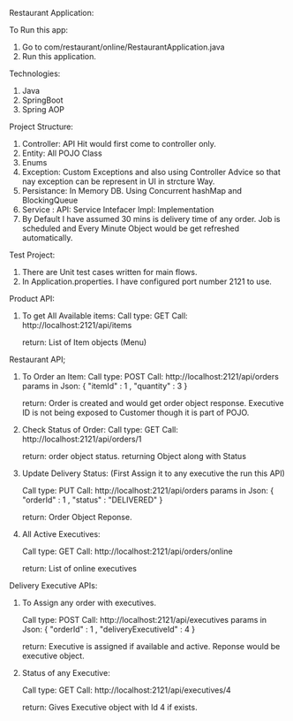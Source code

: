 

Restaurant Application:


To Run this app:
1) Go to com/restaurant/online/RestaurantApplication.java
2) Run this application. 

Technologies:
1) Java
2) SpringBoot
3) Spring AOP


Project Structure:

1) Controller: API Hit would first come to controller only.
2) Entity: All POJO Class
3) Enums
4) Exception: Custom Exceptions and also using Controller Advice so that nay exception can be represent in UI in strcture Way.
5) Persistance: In Memory DB. Using Concurrent hashMap and BlockingQueue
6) Service : API: Service Intefacer
			 Impl: Implementation
7) By Default I have assumed 30 mins is delivery time of any order. Job is scheduled and Every Minute Object would be get refreshed automatically.
			 

Test Project: 
1) There are Unit test cases written for main flows.
2) In Application.properties. I have configured port number 2121 to use.

Product API:

1) To get All Available items:
	Call type: GET
	Call: http://localhost:2121/api/items
	
	return: List of Item objects (Menu)
	
	
Restaurant API;
1) To Order an Item:
	Call type: POST
	Call: http://localhost:2121/api/orders
	params in Json: 
	{
	"itemId" : 1 ,
	"quantity" : 3
	}
	
	return: Order is created and would get order object response. Executive ID is not being exposed to Customer though it is part of POJO.
	
2) Check Status of Order:
	Call type: GET
	Call: http://localhost:2121/api/orders/1 
	
	return: order object status. returning Object along with Status
	

	
3) Update Delivery Status: (First Assign it to any executive the run this API)

	Call type: PUT
	Call: http://localhost:2121/api/orders
	params in Json: 
	{
	"orderId" : 1 ,
	"status" : "DELIVERED"
	}
	
	return: Order Object Reponse. 
	
4) All Active Executives:

	Call type: GET
	Call: http://localhost:2121/api/orders/online
	
	return: List of online executives 
	
	
Delivery Executive APIs:

1) To Assign any order with executives.

	Call type: POST
	Call: http://localhost:2121/api/executives
	params in Json: 
	{
	"orderId" : 1 ,
	"deliveryExecutiveId" : 4 
	}
	
	return: Executive is assigned if available and active. Reponse would be executive object.
	
2) Status of any Executive:
	

	Call type: GET
	Call: http://localhost:2121/api/executives/4
	
	return: Gives Executive object with Id 4 if exists.
	


	
	
	